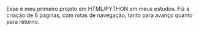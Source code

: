 Esse é meu primeiro projeto em HTML/PYTHON em meus estudos.
Fiz a criação de 6 paginas, com rotas de navegação, tanto para avanço quanto para retorno.
